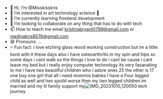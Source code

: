 - 👋 Hi, I’m @Misskisskris
- 👀 I’m interested in art technology science 🔭 
- 🌱 I’m currently learning frontend development
- 💞️ I’m looking to collaborate on any thing that has to do with tech
- 📫 How to reach me email kristinabryant0799@gmail.com or medinakris8576@gmail.com
- 😄 Pronouns: ...
- ⚡ Fun fact: i love etching glass wood working construction but im a little bord with it these days also i have osteoarthritis 
in my spin and hips so some days i cant walk so the things i love to do i cant be cause i cant leave my bed but i really enjoy computer technology its very fasanating to me i have two beautiful children who i adore ones 25 the other is 17 one boy one girl that all i need mommis babies I have a Four legged child as well and hes spoild worse then my two legged children im married and my lil family support my![IMG_20231010_120050](https://github.com/user-attachments/assets/6c0aad0c-7d43-4481-afb6-b9141e8da842)
 tech journey
<!---
Misskisskris/Misskisskris is a ✨ special ✨ repository because its `README.md` (this file) appears on your GitHub profile.
You can click the Preview link to take a look at your changes.
--->
